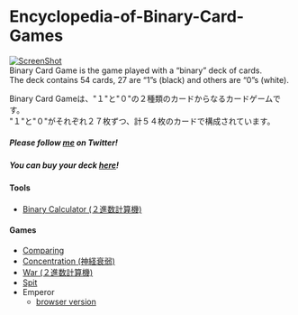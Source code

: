 Encyclopedia-of-Binary-Card-Games
=================================
<!-- ![](https://raw.githubusercontent.com/toruurakawa/Encyclopedia-of-Binary-Card-Games/master/Images/cover.jpg?token=ABHEZrqdUW5wKGFdN3E7l4O3LZwcg2oqks5Uc46awA%3D%3D) -->
[![ScreenShot](http://i.vimeocdn.com/video/500216336_640.jpg)](http://vimeo.com/114512040)  
  Binary Card Game is the game played with a “binary” deck of cards.  
  The deck contains 54 cards, 27 are “1”s (black) and others are “0”s (white).   
    
  Binary Card Gameは、"１"と"０"の２種類のカードからなるカードゲームです。  
  "１"と"０"がそれぞれ２７枚ずつ、計５４枚のカードで構成されています。
##### Please follow [me](https://twitter.com/BinaryCardGame) on Twitter!
##### You can buy your deck [here](https://binary-card-games.myshopify.com/)!
#### Tools  
 * [Binary Calculator (２進数計算機)](http://franc.ly/bica/index.html)

#### Games
 * [Comparing](https://github.com/toruurakawa/Encyclopedia-of-Binary-Card-Games/blob/master/Games/Comparing.md)
 * [Concentration (神経衰弱)](https://github.com/toruurakawa/Encyclopedia-of-Binary-Card-Games/blob/master/Games/Concentration.md)
 * [War (２進数計算機)](https://github.com/toruurakawa/Encyclopedia-of-Binary-Card-Games/blob/master/Games/War.md)
 * [Spit](https://github.com/toruurakawa/Encyclopedia-of-Binary-Card-Games/blob/master/Games/Spit.md)
 * Emperor
   * [browser version](http://qanta.jp/binary/) 
